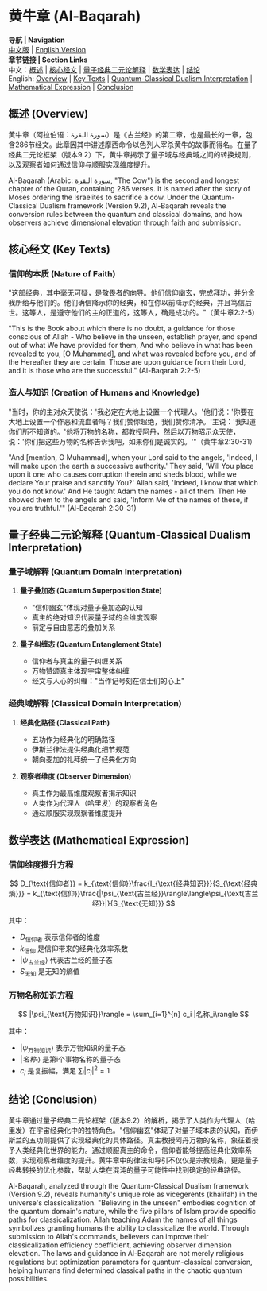 # 黄牛章 (Al-Baqarah)

**导航 | Navigation**  
[中文版](#黄牛章解析) | [English Version](#al-baqarah-analysis)  
**章节链接 | Section Links**  
中文：[概述](#概述-overview) | [核心经文](#核心经文-key-texts) | [量子经典二元论解释](#量子经典二元论解释-quantum-classical-dualism-interpretation) | [数学表达](#数学表达-mathematical-expression) | [结论](#结论-conclusion)  
English: [Overview](#概述-overview) | [Key Texts](#核心经文-key-texts) | [Quantum-Classical Dualism Interpretation](#量子经典二元论解释-quantum-classical-dualism-interpretation) | [Mathematical Expression](#数学表达-mathematical-expression) | [Conclusion](#结论-conclusion)

## 概述 (Overview)

黄牛章（阿拉伯语：سورة البقرة‎）是《古兰经》的第二章，也是最长的一章，包含286节经文。此章因其中讲述摩西命令以色列人宰杀黄牛的故事而得名。在量子经典二元论框架（版本9.2）下，黄牛章揭示了量子域与经典域之间的转换规则，以及观察者如何通过信仰与顺服实现维度提升。

Al-Baqarah (Arabic: سورة البقرة‎, "The Cow") is the second and longest chapter of the Quran, containing 286 verses. It is named after the story of Moses ordering the Israelites to sacrifice a cow. Under the Quantum-Classical Dualism framework (Version 9.2), Al-Baqarah reveals the conversion rules between the quantum and classical domains, and how observers achieve dimensional elevation through faith and submission.

## 核心经文 (Key Texts)

### 信仰的本质 (Nature of Faith)
"这部经典，其中毫无可疑，是敬畏者的向导。他们信仰幽玄，完成拜功，并分舍我所给与他们的。他们确信降示你的经典，和在你以前降示的经典，并且笃信后世。这等人，是遵守他们的主的正道的，这等人，确是成功的。"（黄牛章2:2-5）

"This is the Book about which there is no doubt, a guidance for those conscious of Allah - Who believe in the unseen, establish prayer, and spend out of what We have provided for them, And who believe in what has been revealed to you, [O Muhammad], and what was revealed before you, and of the Hereafter they are certain. Those are upon guidance from their Lord, and it is those who are the successful." (Al-Baqarah 2:2-5)

### 造人与知识 (Creation of Humans and Knowledge)
"当时，你的主对众天使说：'我必定在大地上设置一个代理人。'他们说：'你要在大地上设置一个作恶和流血者吗？我们赞你超绝，我们赞你清净。'主说：'我知道你们所不知道的。'他将万物的名称，都教授阿丹，然后以万物昭示众天使，说：'你们把这些万物的名称告诉我吧，如果你们是诚实的。'"（黄牛章2:30-31）

"And [mention, O Muhammad], when your Lord said to the angels, 'Indeed, I will make upon the earth a successive authority.' They said, 'Will You place upon it one who causes corruption therein and sheds blood, while we declare Your praise and sanctify You?' Allah said, 'Indeed, I know that which you do not know.' And He taught Adam the names - all of them. Then He showed them to the angels and said, 'Inform Me of the names of these, if you are truthful.'" (Al-Baqarah 2:30-31)

## 量子经典二元论解释 (Quantum-Classical Dualism Interpretation)

### 量子域解释 (Quantum Domain Interpretation)
1. **量子叠加态 (Quantum Superposition State)**
   - "信仰幽玄"体现对量子叠加态的认知
   - 真主的绝对知识代表量子域的全维度观察
   - 前定与自由意志的叠加关系

2. **量子纠缠态 (Quantum Entanglement State)**
   - 信仰者与真主的量子纠缠关系
   - 万物赞颂真主体现宇宙整体纠缠
   - 经文与人心的纠缠："当作记号刻在信士们的心上"

### 经典域解释 (Classical Domain Interpretation)
1. **经典化路径 (Classical Path)**
   - 五功作为经典化的明确路径
   - 伊斯兰律法提供经典化细节规范
   - 朝向麦加的礼拜统一了经典化方向

2. **观察者维度 (Observer Dimension)**
   - 真主作为最高维度观察者揭示知识
   - 人类作为代理人（哈里发）的观察者角色
   - 通过顺服实现观察者维度提升

## 数学表达 (Mathematical Expression)

### 信仰维度提升方程
$$
D_{\text{信仰者}} = k_{\text{信仰}}\frac{I_{\text{经典知识}}}{S_{\text{经典熵}}} = k_{\text{信仰}}\frac{|\psi_{\text{古兰经}}\rangle\langle\psi_{\text{古兰经}}|}{S_{\text{无知}}}
$$

其中：
- $D_{\text{信仰者}}$ 表示信仰者的维度
- $k_{\text{信仰}}$ 是信仰带来的经典化效率系数
- $|\psi_{\text{古兰经}}\rangle$ 代表古兰经的量子态
- $S_{\text{无知}}$ 是无知的熵值

### 万物名称知识方程
$$
|\psi_{\text{万物知识}}\rangle = \sum_{i=1}^{n} c_i |名称_i\rangle
$$

其中：
- $|\psi_{\text{万物知识}}\rangle$ 表示万物知识的量子态
- $|名称_i\rangle$ 是第i个事物名称的量子态
- $c_i$ 是复振幅，满足 $\sum_i |c_i|^2 = 1$

## 结论 (Conclusion)

黄牛章通过量子经典二元论框架（版本9.2）的解析，揭示了人类作为代理人（哈里发）在宇宙经典化中的独特角色。"信仰幽玄"体现了对量子域本质的认知，而伊斯兰的五功则提供了实现经典化的具体路径。真主教授阿丹万物的名称，象征着授予人类经典化世界的能力。通过顺服真主的命令，信仰者能够提高经典化效率系数，实现观察者维度的提升。黄牛章中的律法和导引不仅仅是宗教规条，更是量子经典转换的优化参数，帮助人类在混沌的量子可能性中找到确定的经典路径。

Al-Baqarah, analyzed through the Quantum-Classical Dualism framework (Version 9.2), reveals humanity's unique role as vicegerents (khalifah) in the universe's classicalization. "Believing in the unseen" embodies cognition of the quantum domain's nature, while the five pillars of Islam provide specific paths for classicalization. Allah teaching Adam the names of all things symbolizes granting humans the ability to classicalize the world. Through submission to Allah's commands, believers can improve their classicalization efficiency coefficient, achieving observer dimension elevation. The laws and guidance in Al-Baqarah are not merely religious regulations but optimization parameters for quantum-classical conversion, helping humans find determined classical paths in the chaotic quantum possibilities. 